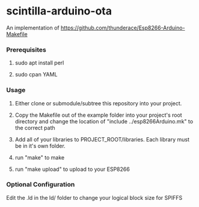 # scintilla-arduino-ota

An implementation of https://github.com/thunderace/Esp8266-Arduino-Makefile

### Prerequisites

1) sudo apt install perl

2) sudo cpan YAML

### Usage

1) Either clone or submodule/subtree this repository into your project.

2) Copy the Makefile out of the example folder into your project's root directory and change the location of "include ../esp8266Arduino.mk" to the correct path

3) Add all of your libraries to PROJECT_ROOT/libraries. Each library must be in it's own folder.

4) run "make" to make

5) run "make upload" to upload to your ESP8266

### Optional Configuration

Edit the .ld in the ld/ folder to change your logical block size for SPIFFS
